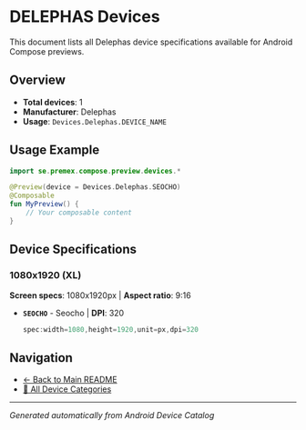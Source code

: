 # DELEPHAS Devices

This document lists all Delephas device specifications available for Android Compose previews.

## Overview

- **Total devices**: 1
- **Manufacturer**: Delephas
- **Usage**: `Devices.Delephas.DEVICE_NAME`

## Usage Example

```kotlin
import se.premex.compose.preview.devices.*

@Preview(device = Devices.Delephas.SEOCHO)
@Composable
fun MyPreview() {
    // Your composable content
}
```

## Device Specifications

### 1080x1920 (XL)

**Screen specs**: 1080x1920px | **Aspect ratio**: 9:16

- **`SEOCHO`** - Seocho | **DPI**: 320
  ```kotlin
  spec:width=1080,height=1920,unit=px,dpi=320
  ```

## Navigation

- [← Back to Main README](../../README.md)
- [📱 All Device Categories](../README.md)

---
*Generated automatically from Android Device Catalog*

